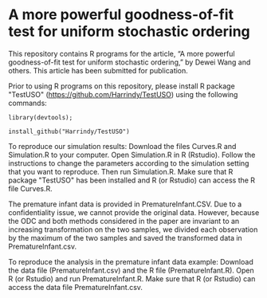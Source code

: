 # A more powerful goodness-of-fit test for uniform stochastic ordering
This repository contains R programs for the article, “A more powerful goodness-of-fit test for uniform stochastic ordering,” by Dewei Wang and others. This article has been submitted for publication.

Prior to using R programs on this repository, please install R package "TestUSO" (https://github.com/Harrindy/TestUSO) using the following commands:

    library(devtools);

    install_github("Harrindy/TestUSO")

To reproduce our simulation results: Download the files Curves.R and Simulation.R to your computer. Open Simulation.R in R (Rstudio). Follow the instructions to change the parameters according to the simulation setting that you want to reproduce. Then run Simulation.R. Make sure that R package "TestUSO" has been installed and R (or Rstudio) can access the R file Curves.R.

The premature infant data is provided in PrematureInfant.CSV. Due to a confidentiality issue, we cannot provide the original data. However, because the ODC and both methods considered in the paper are invariant to an increasing transformation on the two samples, we divided each observation by the maximum of the two samples and saved the transformed data in PrematureInfant.csv. 

To reproduce the analysis in the premature infant data example: Download the data file (PrematureInfant.csv) and the R file (PrematureInfant.R).  Open R (or Rstudio) and run PrematureInfant.R. Make sure that R (or Rstudio) can access the data file PrematureInfant.csv.
